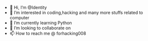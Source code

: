 - 👋 Hi, I’m @Identity
- 👀 I’m interested in coding,hacking and many more stuffs related to computer
- 🌱 I’m currently learning Python
- 💞️ I’m looking to collaborate on 
- 📫 How to reach me @ forhacking008

<!---
Identity-123/Identity-123 is a ✨ special ✨ repository because its `README.md` (this file) appears on your GitHub profile.
You can click the Preview link to take a look at your changes.
--->

